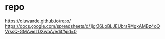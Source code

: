 # repo
https://oluwande.github.io/repo/
https://docs.google.com/spreadsheets/d/1jgrZ6LoBLJEUbrsRMgxAMBz4oQVrssQ-GMAvmzDXwbA/edit#gid=0
